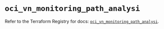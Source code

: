 # `oci_vn_monitoring_path_analysi`

Refer to the Terraform Registry for docs: [`oci_vn_monitoring_path_analysi`](https://registry.terraform.io/providers/oracle/oci/6.18.0/docs/resources/vn_monitoring_path_analysi).
